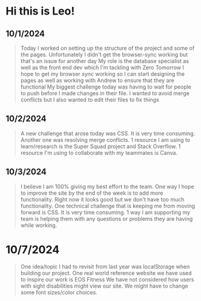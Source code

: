 # Hi this is Leo!

## 10/1/2024
> Today I worked on setting up the structure of the project and some of the pages. Unfortunately I didn't get the browser-sync working but that's an issue for another day
> My role is the database specialist as well as the front end dev which I'm tackling with Zero
> Tomorrow I hope to get my browser sync working so I can start designing the pages as well as working with Andrew to ensure that they are functional
> My biggest challenge today was having to wait for people to push before I made changes in their file. I wanted to avoid merge conflicts but I also wanted to edit their files to fix things

## 10/2/2024
> A new challenge that arose today was CSS. It is very time consuming. Another one was resolving merge conflicts.
> 1 resource I am using to learn/research is the Super Squad project and Stack Overflow.
> 1 resource I'm using to collaborate with my teammates is Canva.

## 10/3/2024
> I believe I am 100% giving my best effort to the team.
> One way I hope to improve the site by the end of the week is to add more functionality. Right now it looks good but we don't have too much functionality.
> One technical challenge that is keeping me from moving forward is CSS. It is very time consuming.
> 1 way I am supporting my team is helping them with any questions or problems they are having while working.

# 10/7/2024

> One idea/topic I had to revisit from last year was localStorage when building our project.
> One real world reference website we have used to inspire our work is EOS Fitness
> We have not considered how users with sight disabilities might view our site. We might have to change some font sizes/color choices.